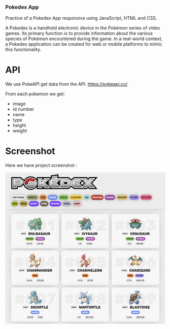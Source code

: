 ### Pokedex App
Practice of a Pokedex App responsive using JavaScript, HTML and CSS.

A Pokedex is a handheld electronic device in the Pokémon series of video games. Its primary function is to provide information about the various species of Pokémon encountered during the game. In a real-world context, a Pokedex application can be created for web or mobile platforms to mimic this functionality.

# API
We use PokeAPI get data from the API.
https://pokeapi.co/

From each pokemon we get:
- image
- id number
- name
- type
- height
- weight

# Screenshot
Here we have project screenshot :

![screenshot](screenshot.png)
